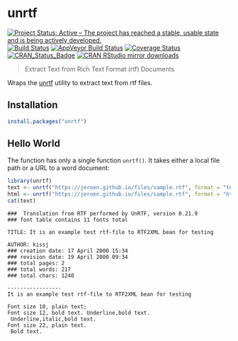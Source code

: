 # unrtf

[![Project Status: Active – The project has reached a stable, usable state and is being actively developed.](http://www.repostatus.org/badges/latest/active.svg)](http://www.repostatus.org/#active)
[![Build Status](https://travis-ci.org/ropensci/unrtf.svg?branch=master)](https://travis-ci.org/ropensci/unrtf)
[![AppVeyor Build Status](https://ci.appveyor.com/api/projects/status/github/ropensci/unrtf?branch=master&svg=true)](https://ci.appveyor.com/project/jeroen/unrtf)
[![Coverage Status](https://codecov.io/github/ropensci/unrtf/coverage.svg?branch=master)](https://codecov.io/github/ropensci/unrtf?branch=master)
[![CRAN_Status_Badge](http://www.r-pkg.org/badges/version/unrtf)](http://cran.r-project.org/package=unrtf)
[![CRAN RStudio mirror downloads](http://cranlogs.r-pkg.org/badges/unrtf)](http://cran.r-project.org/web/packages/unrtf/index.html)

> Extract Text from Rich Text Format (rtf) Documents

Wraps the [unrtf](https://www.gnu.org/software/unrtf/) utility to extract text from rtf files. 

## Installation

```r
install.packages("unrtf")
```

## Hello World

The function has only a single function `unrtf()`. It takes either a local 
file path or a URL to a word document:

```r
library(unrtf)
text <- unrtf("https://jeroen.github.io/files/sample.rtf", format = "text")
html <- unrtf("https://jeroen.github.io/files/sample.rtf", format = "html")
cat(text)
```

```
###  Translation from RTF performed by UnRTF, version 0.21.9 
### font table contains 11 fonts total

TITLE: It is an example test rtf-file to RTF2XML bean for testing

AUTHOR: kissj
### creation date: 17 April 2000 15:34 
### revision date: 19 April 2000 09:34 
### total pages: 2
### total words: 217
### total chars: 1240

-----------------
It is an example test rtf-file to RTF2XML bean for testing

Font size 10, plain text;
Font size 12, bold text. Underline,bold text.
 Underline,italic,bold text. 
Font size 22, plain text.
 Bold text.
```